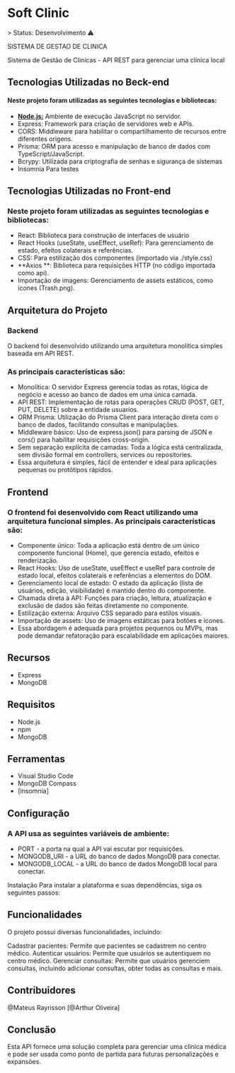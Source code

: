 <h1>Soft Clinic</h1>
> Status: Desenvolvimento ⚠️
<p>SISTEMA DE GESTAO DE CLINICA</p>
Sistema de Gestão de Clinicas - API REST 
para gerenciar uma clinica local

<h2>Tecnologias Utilizadas no Beck-end</h2>
<h4>Neste projeto foram utilizadas as seguintes tecnologias e bibliotecas:</h4>
<ul>
 <li><b><u>Node.js:</u></b> Ambiente de execução JavaScript no servidor.</li>
 <li>Express: Framework para criação de servidores web e APIs.</li>
 <li>CORS: Middleware para habilitar o compartilhamento de recursos entre diferentes origens.</li>
 <li>Prisma: ORM para acesso e manipulação de banco de dados com TypeScript/JavaScript.</li>
 <li>Bcrypy: Utilizada para criptografia de senhas e sigurança de sistemas</li>
 <li>Insomnia Para testes</li>
</ul>
      
<h2>Tecnologias Utilizadas no Front-end</h2>

<h3>Neste projeto foram utilizadas as seguintes tecnologias e bibliotecas:</h3>

<ul>
 <li>React: Biblioteca para construção de interfaces de usuário</li>
 <li>React Hooks (useState, useEffect, useRef): Para gerenciamento de estado, efeitos colaterais e referências.</li>
 <li>CSS: Para estilização dos componentes (importado via ./style.css)</li>
 <li>**Axios **: Biblioteca para requisições HTTP (no código importada como api).</li>
 <li>Importação de imagens: Gerenciamento de assets estáticos, como ícones (Trash.png).</li>
</ul>

<h2>Arquitetura do Projeto</h2>

<h3>Backend</h3>
O backend foi desenvolvido utilizando uma arquitetura monolítica simples baseada em API REST. 

<h3>As principais características são:</h3>

<ul>
 <li>Monolítica: O servidor Express gerencia todas as rotas, lógica de negócio e acesso ao banco de dados em uma única camada.</li>
 <li>API REST: Implementação de rotas para operações CRUD (POST, GET, PUT, DELETE) sobre a entidade usuarios.</li>
 <li>ORM Prisma: Utilização do Prisma Client para interação direta com o banco de dados, facilitando consultas e manipulações.</li>
 <li>Middleware básico: Uso de express.json() para parsing de JSON e cors() para habilitar requisições cross-origin.</li>
 <li>Sem separação explícita de camadas: Toda a lógica está centralizada, sem divisão formal em controllers, services ou repositories.</li>
 <li>Essa arquitetura é simples, fácil de entender e ideal para aplicações pequenas ou protótipos rápidos.</li>
</ul>

<h2>Frontend</h2>
<h3>O frontend foi desenvolvido com React utilizando uma arquitetura funcional simples. As principais características são:</h3>
<ul>
 <li>Componente único: Toda a aplicação está dentro de um único componente funcional (Home), que gerencia estado, efeitos e renderização.</li>
 <li>React Hooks: Uso de useState, useEffect e useRef para controle de estado local, efeitos colaterais e referências a elementos do DOM.</li>
 <li>Gerenciamento local de estado: O estado da aplicação (lista de usuários, edição, visibilidade) é mantido dentro do componente.</li>
 <li>Chamada direta à API: Funções para criação, leitura, atualização e exclusão de dados são feitas diretamente no componente.</li>
 <li>Estilização externa: Arquivo CSS separado para estilos visuais.</li>
 <li>Importação de assets: Uso de imagens estáticas para botões e ícones.</li>
 <li>Essa abordagem é adequada para projetos pequenos ou MVPs, mas pode demandar refatoração para escalabilidade em aplicações maiores.</li>
</ul>

<h2>Recursos</h2>

<ul>
 <li>Express</li>
 <li>MongoDB</li>
</ul>

<h2>Requisitos</h2>
<ul>
 <li>Node.js</li>
 <li>npm</li>
 <li>MongoDB</li>
</ul>
<h2>Ferramentas</h2>
 <ul>
 <li>Visual Studio Code</li>
 <li>MongoDB Compass</li>
 <li>[insomnia]</li>
</ul>  
<h2>Configuração</h2>

<h3>A API usa as seguintes variáveis de ambiente:</h3>
<ul>
 <li>PORT - a porta na qual a API vai escutar por requisições.</li>
 <li>MONGODB_URI - a URL do banco de dados MongoDB para conectar.</li>
 <li>MONGODB_LOCAL - a URL do banco de dados MongoDB local para conectar.</li>
</ul>  



Instalação
Para instalar a plataforma e suas dependências, siga os seguintes passos:

<h2>Funcionalidades</h2>
O projeto possui diversas funcionalidades, incluindo:

Cadastrar pacientes: Permite que pacientes se cadastrem no centro médico.
Autenticar usuários: Permite que usuários se autentiquem no centro médico.
Gerenciar consultas: Permite que usuários gerenciem consultas, incluindo adicionar consultas, obter todas as consultas e mais.

<h2>Contribuidores</h2>
@Mateus Rayrisson
[@Arthur Oliveira]

<h2>Conclusão</h2>
Esta API fornece uma solução completa para gerenciar uma clínica médica e pode ser usada como ponto de partida para futuras personalizações e expansões.
 
